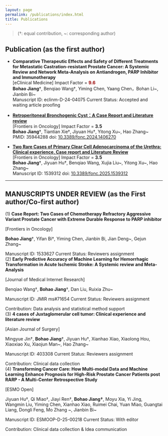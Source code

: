 ```yaml
---
layout: page
permalink: /publications/index.html
title: Publications
---
```


> (†: equal contribution, ~: corresponding author)

## Publication (as the first author)

- **Comparative Therapeutic Effects and Safety of Different Treatments for Metastatic Castration-resistant Prostate Cancer: A Systemic Review and Network Meta-Analysis on Antiandrogen, PARP Inhibitor and Immunotherapy**<br>[eClinical Medicine]          Impact Factor = **<font color="#990000">9.6</font>**<br>**Bohao Jiang**†, Benqiao Wang†, Yiming Chen, Yaang Chen，Bohan Li~, Jianbin Bi~<br>Manuscript ID: eclinm-D-24-04075        Current Status: Accepted and waiting article proofing

- [ **Retroperitoneal Bronchogenic Cyst：A Case Report and Literature review**](https://www.frontiersin.org/journals/oncology/articles/10.3389/fonc.2024.1406270/full)<br>[Frontiers in Oncology]    Impact Factor = **3.5**<br>**Bohao Jiang**†, Tiantian Xie†, Jiyuan Hu†, Yitong Xu~, Hao Zhang~<br>PMID: 35944288                                        doi: [10.3389/fonc.2024.1406270](https://doi.org/10.3389/fonc.2024.1406270)<br>

- [**Two Rare Cases of Primary Clear Cell Adenocarcinoma of the Urethra: Clinical experience, Case report and Literature Review**](https://www.frontiersin.org/journals/oncology/articles/10.3389/fonc.2025.1539312/full)<br>[Frontiers in Oncology]    Impact Factor = **3.5**<br>**Bohao Jiang**†, Jiyuan Hu†, Benqiao Wang, Xujia Liu~, Yitong Xu~, Hao Zhang~<br>Manuscript ID: 1539312                             doi: [10.3389/fonc.2025.1539312](https://doi.org/10.3389/fonc.2025.1539312)<br>

---

## **MANUSCRIPTS UNDER REVIEW** (as the First author/Co-first author)

(1)  **Case Report: Two Cases of Chemotherapy Refractory Aggressive Variant Prostate Cancer with Extreme Durable Response to PARP inhibitor**<br>

[Frontiers in Oncology]<br>

**Bohao Jiang**†, Yifan Bi†, Yiming Chen, Jianbin Bi, Jian Deng~, Gejun Zhang~<br>

Manuscript ID: 1533627                             Current Status: Reviewers assignment<br>(2)  **Early Predictive Accuracy of Machine Learning for Hemorrhagic Transformation in Acute Ischemic Stroke: A Systemic review and Meta-Analysis**<br>

[Journal of Medical Internet Research]<br>

Benqiao Wang†, **Bohao Jiang**†, Dan Liu, Ruixia Zhu~<br>

Manuscript ID: JMIR ms#71654             Current Status:  Reviewers assignment<br>

Contribution: Data analysis and statistical method support<br>(3)  **4 cases of Juxtaglomerular cell tumor: Clinical experience and literature review**<br>

[Asian Journal of Surgery]<br>

Mingyue Jin†, **Bohao Jiang**†, Jiyuan Hu†, Xianhao Xiao, Xiaolong Hou, Xiaoxiao Xu, Xiaojun Man~, Hao Zhang~<br>

Manuscript ID: 403308                              Current Status: Reviewers assignment<br>

Contribution: Clinical data collection<br>(4) **Transforming Cancer Care: How Multi-modal Data and Machine Learning Enhance Prognosis for High-Risk Prostate Cancer Patients post RARP - A Multi-Center Retrospective Study**

[ESMO Open] <br>

Jiyuan Hu†, Qi Miao†, Jiayi Ren†, **Bohao Jiang†**, Moyu Xia, Yi Jing, Wangmin Liu, Yiming Chen, Xianhao Xiao, Ruimei Chai, Yuan Miao, Guangtai Liang, Dongli Feng, Mo Zhang ~, Jianbin Bi~<br>

Manuscript ID: ESMOOP-D-25-00218               Current Status: With editor<br>

Contribution: Clinical data collection & Idea communication<br>
